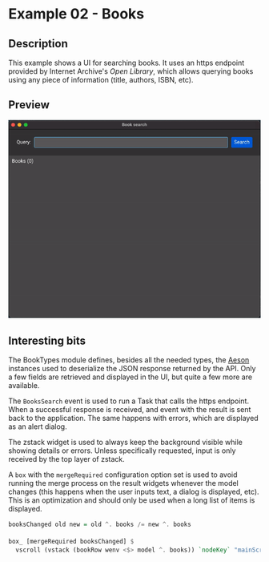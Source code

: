 # Example 02 - Books

## Description

This example shows a UI for searching books. It uses an https endpoint provided
by Internet Archive's _Open Library_, which allows querying books using any
piece of information (title, authors, ISBN, etc).

## Preview

![Example gif preview](images/02_Books.gif)

## Interesting bits

The BookTypes module defines, besides all the needed types, the
[Aeson](https://hackage.haskell.org/package/aeson) instances used to deserialize
the JSON response returned by the API. Only a few fields are retrieved and
displayed in the UI, but quite a few more are available.

The `BooksSearch` event is used to run a Task that calls the https endpoint.
When a successful response is received, and event with the result is sent back
to the application. The same happens with errors, which are displayed as an
alert dialog.

The zstack widget is used to always keep the background visible while showing
details or errors. Unless specifically requested, input is only received by the
top layer of zstack.

A `box` with the `mergeRequired` configuration option set is used to avoid
running the merge process on the result widgets whenever the model changes (this
happens when the user inputs text, a dialog is displayed, etc). This is an
optimization and should only be used when a long list of items is displayed.

```haskell
booksChanged old new = old ^. books /= new ^. books

box_ [mergeRequired booksChanged] $
  vscroll (vstack (bookRow wenv <$> model ^. books)) `nodeKey` "mainScroll"
```
